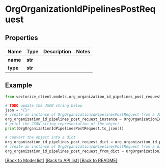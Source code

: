# OrgOrganizationIdPipelinesPostRequest


## Properties

Name | Type | Description | Notes
------------ | ------------- | ------------- | -------------
**name** | **str** |  | 
**type** | **str** |  | 

## Example

```python
from vectorize_client.models.org_organization_id_pipelines_post_request import OrgOrganizationIdPipelinesPostRequest

# TODO update the JSON string below
json = "{}"
# create an instance of OrgOrganizationIdPipelinesPostRequest from a JSON string
org_organization_id_pipelines_post_request_instance = OrgOrganizationIdPipelinesPostRequest.from_json(json)
# print the JSON string representation of the object
print(OrgOrganizationIdPipelinesPostRequest.to_json())

# convert the object into a dict
org_organization_id_pipelines_post_request_dict = org_organization_id_pipelines_post_request_instance.to_dict()
# create an instance of OrgOrganizationIdPipelinesPostRequest from a dict
org_organization_id_pipelines_post_request_from_dict = OrgOrganizationIdPipelinesPostRequest.from_dict(org_organization_id_pipelines_post_request_dict)
```
[[Back to Model list]](../README.md#documentation-for-models) [[Back to API list]](../README.md#documentation-for-api-endpoints) [[Back to README]](../README.md)


